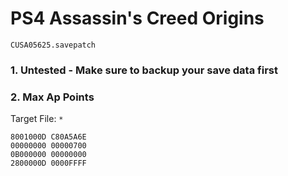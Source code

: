 # PS4 Assassin's Creed Origins

`CUSA05625.savepatch`

### 1. Untested - Make sure to backup your save data first
### 2. Max Ap Points

Target File: `*`

```
8001000D C80A5A6E
00000000 00000700
0B000000 00000000
2800000D 0000FFFF
```

